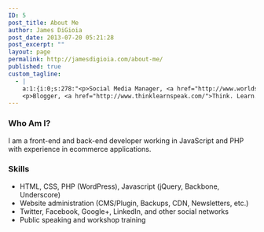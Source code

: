 ```yaml
---
ID: 5
post_title: About Me
author: James DiGioia
post_date: 2013-07-20 05:21:28
post_excerpt: ""
layout: page
permalink: http://jamesdigioia.com/about-me/
published: true
custom_tagline:
  - |
    a:1:{i:0;s:278:"<p>Social Media Manager, <a href="http://www.worldsciencefestival.com/">World Science Festival</a> <img src="http://jamesdigioia.dev/app/uploads/2014/01/JamesAvatar.jpg" class="alignright" /></p>
    <p>Blogger, <a href="http://www.thinklearnspeak.com/">Think. Learn. Speak.</a></p>";}
---
```

### Who Am I?

I am a front-end and back-end developer working in JavaScript and PHP with experience in ecommerce applications.

### Skills

*   HTML, CSS, PHP (WordPress), Javascript (jQuery, Backbone, Underscore) 
*   Website administration (CMS/Plugin, Backups, CDN, Newsletters, etc.)
*   Twitter, Facebook, Google+, LinkedIn, and other social networks
*   Public speaking and workshop training 

